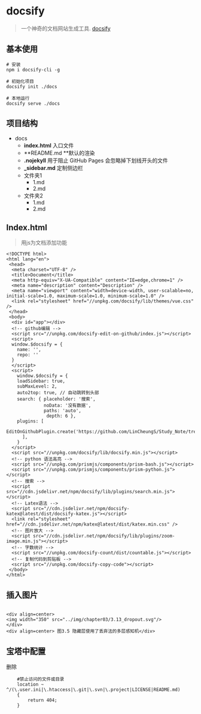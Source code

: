 # docsify
> 一个神奇的文档网站生成工具. 
[docsify](https://github.com/docsifyjs/docsify)

## 基本使用
```
# 安装
npm i docsify-cli -g

# 初始化项目
docsify init ./docs

# 本地运行
docsify serve ./docs
```

## 项目结构
- docs
    - **index.html** 入口文件
    - **README.md **默认的渲染
    - **.nojekyll** 用于阻止 GitHub Pages 会忽略掉下划线开头的文件
    - **_sidebar.md** 定制侧边栏
    - 文件夹1
        - 1.md
        - 2.md
    - 文件夹2
        - 1.md
        - 2.md

## Index.html
> 用js为文档添加功能
```
<!DOCTYPE html>
<html lang="en">
 <head> 
  <meta charset="UTF-8" /> 
  <title>Document</title> 
  <meta http-equiv="X-UA-Compatible" content="IE=edge,chrome=1" /> 
  <meta name="description" content="Description" /> 
  <meta name="viewport" content="width=device-width, user-scalable=no, initial-scale=1.0, maximum-scale=1.0, minimum-scale=1.0" /> 
  <link rel="stylesheet" href="//unpkg.com/docsify/lib/themes/vue.css" /> 
 </head> 
 <body> 
  <div id="app"></div> 
  <!-- github编辑 --> 
  <script src="//unpkg.com/docsify-edit-on-github/index.js"></script> 
  <script>
  window.$docsify = {
    name: '',
    repo: ''
  }
  </script> 
  <script>
    window.$docsify = {
    loadSidebar: true,
    subMaxLevel: 2,
    auto2top: true, // 自动跳转到头部
    search: { placeholder: '搜索',
              noData: '没有数据',
              paths: 'auto',
               depth: 6 },
    plugins: [
        EditOnGithubPlugin.create('https://github.com/LinCheungS/Study_Note/tree/master/docs/')
      ],
    }
  </script> 
  <script src="//unpkg.com/docsify/lib/docsify.min.js"></script> 
  <!-- python 语法高亮 --> 
  <script src="//unpkg.com/prismjs/components/prism-bash.js"></script> 
  <script src="//unpkg.com/prismjs/components/prism-python.js"></script> 
  <!-- 搜索 --> 
  <script src="//cdn.jsdelivr.net/npm/docsify/lib/plugins/search.min.js"></script> 
  <!-- Latex语法 --> 
  <script src="//cdn.jsdelivr.net/npm/docsify-katex@latest/dist/docsify-katex.js"></script> 
  <link rel="stylesheet" href="//cdn.jsdelivr.net/npm/katex@latest/dist/katex.min.css" /> 
  <!-- 图片放大 --> 
  <script src="//cdn.jsdelivr.net/npm/docsify/lib/plugins/zoom-image.min.js"></script> 
  <!-- 字数统计 -->
  <script src="//unpkg.com/docsify-count/dist/countable.js"></script>
  <!-- 复制代码到剪贴板 --> 
  <script src="//unpkg.com/docsify-copy-code"></script>   
 </body>
</html>

```
## 插入图片
```

<div align=center>
<img width="350" src="../img/chapter03/3.13_dropout.svg"/>
</div>
<div align=center> 图3.5 隐藏层使用了丢弃法的多层感知机</div>

```
## 宝塔中配置
删除
```
    #禁止访问的文件或目录
    location ~ ^/(\.user.ini|\.htaccess|\.git|\.svn|\.project|LICENSE|README.md)
    {
        return 404;
    }
```
